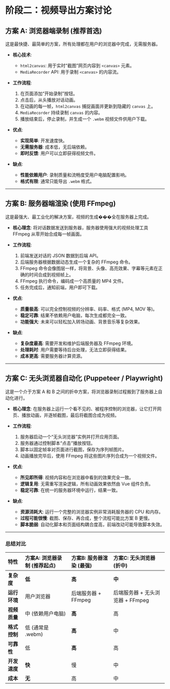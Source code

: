 # 阶段二：视频导出方案讨论

## 方案 A: 浏览器端录制 (推荐首选)

这是最快捷、最简单的方案，所有处理都在用户的浏览器中完成，无需服务器。

*   **核心技术**:
    *   `html2canvas`: 用于实时“截图”网页内容到 `<canvas>` 元素。
    *   `MediaRecorder` API: 用于录制 `<canvas>` 的内容流。

*   **工作流程**:
    1.  在页面添加“开始录制”按钮。
    2.  点击后，从头播放对话动画。
    3.  在动画的每一帧，`html2canvas` 捕捉画面并更新到隐藏的 `canvas` 上。
    4.  `MediaRecorder` 持续录制 `canvas` 的内容。
    5.  播放结束后，停止录制，并生成一个 `.webm` 视频文件供用户下载。

*   **优点**:
    *   **实现简单**: 开发速度快。
    *   **无需服务器**: 成本低，无后端依赖。
    *   **即时反馈**: 用户可以立即获得视频文件。

*   **缺点**:
    *   **性能依赖用户**: 录制质量和流畅度受用户电脑配置影响。
    *   **格式有限**: 通常只能导出 `.webm` 格式。

---

## 方案 B: 服务器端渲染 (使用 FFmpeg)

这是最强大、最工业化的解决方案，视频的生成���全在服务器上完成。

*   **核心理念**: 将对话数据发送到服务器，服务器使用强大的视频处理工具 FFmpeg 从零开始合成每一帧画面。

*   **工作流程**:
    1.  前端发送对话的 JSON 数据到后端 API。
    2.  后端服务器根据数据动态生成一个复杂的 FFmpeg 命令。
    3.  FFmpeg 命令会像图层一样，将背景、头像、高亮效果、字幕等元素在正确的时间合成到视频帧上。
    4.  FFmpeg 执行命令，编码成一个高质量的 MP4 文件。
    5.  任务完成后，通知前端，用户即可下载。

*   **优点**:
    *   **质量极高**: 可以完全控制视频的分辨率、码率、格式 (MP4, MOV 等)。
    *   **稳定可靠**: 结果不依赖用户电脑，每次生成都完全一致。
    *   **功能强大**: 未来可以轻松加入转场动画、背景音乐等复杂效果。

*   **缺点**:
    *   **复杂度最高**: 需要开发和维护后端服务器及 FFmpeg 环境。
    *   **处理耗时**: 用户需要等待后台处理，无法立即获得结果。
    *   **成本更高**: 需要服务器计算资源。

---

## 方案 C: 无头浏览器自动化 (Puppeteer / Playwright)

这是一个介于方案 A 和 B 之间的折中方案，将浏览器录制过程搬到了服务器上自动化进行。

*   **核心理念**: 在服务器上运行一个看不见的、被程序控制的浏览器，让它打开网页、播放动画，并逐帧截图，最后将截图合成为视频。

*   **工作流程**:
    1.  服务器启动一个“无头浏览器”实例并打开应用页面。
    2.  服务器通过控制脚本“点击”播放按钮。
    3.  脚本以固定帧率对页面进行截图，保存为序列帧图片。
    4.  动画播放完毕后，使用 FFmpeg 将这些图片序列合成为一个视频文件。

*   **优点**:
    *   **所见即所得**: 视频内容和在浏览器中看到的效果完全一致。
    *   **逻辑复用**: 无需重写渲染逻辑，所有动画效果依然由 Vue 组件负责。
    *   **稳定可靠**: 在统一的服务器环境中运行，结果一致。

*   **缺点**:
    *   **资源消耗大**: 运行一个完整的浏览器实例非常消耗服务器的 CPU 和内存。
    *   **过程可能很慢**: 截图、保存、再合成，整个流程可能比方案 B 更慢。
    *   **脚本脆弱**: 自动化脚本和页面结构耦合度高，前端改动可能导致脚本失效。

---

### 总结对比

| 特性 | **方案A: 浏览器录制 (推荐起点)** | **方案B: 服务器渲染 (最强)** | **方案C: 无头浏览器 (折中)** |
| :--- | :--- | :--- | :--- |
| **复杂度** | **低** | **高** | **中** |
| **运行环境** | 用户浏览器 | 后端服务器 + FFmpeg | 后端服务器 + 无头浏览器 + FFmpeg |
| **视频质量** | 中 (依赖用户电脑) | **高** | 高 |
| **格式控制** | 低 (通常是 .webm) | **高** | 中 |
| **可靠性** | 低 | **高** | 高 |
| **开发速度** | **快** | 慢 | 中 |
| **成本** | **无** | 高 | 中 |
